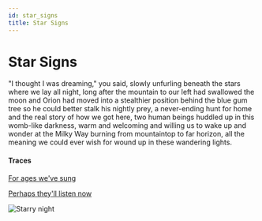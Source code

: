 ```yaml
---
id: star_signs
title: Star Signs
---
```


# Star Signs

"I thought I was dreaming," you said,
slowly unfurling beneath the stars
where we lay all night, long after
the mountain to our left had swallowed the moon
and Orion had moved into a stealthier position
behind the blue gum tree
so he could better stalk his nightly prey,
a never-ending hunt for home and the real story
of how we got here,
two human beings huddled up
in this womb-like darkness,
warm and welcoming and willing us
to wake up and wonder at the Milky Way
burning from mountaintop to far horizon,
all the meaning we could ever wish for
wound up in these wandering lights.

#### Traces

[For ages we've sung](https://www.youtube.com/watch?v=pQmOKy1oIPs&t=8 "Cloud Cult")

[Perhaps they'll listen now](https://www.youtube.com/watch?v=MR-STh8jECU "James Blake - Vincent")

![Starry night](../img/starry_night.jpeg)